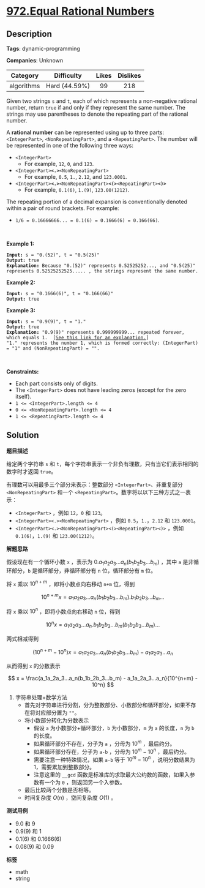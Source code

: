 # [972.Equal Rational Numbers](https://leetcode.com/problems/equal-rational-numbers/description/)

## Description

**Tags**: dynamic-programming

**Companies**: Unknown

|  Category  |  Difficulty   | Likes | Dislikes |
| :--------: | :-----------: | :---: | :------: |
| algorithms | Hard (44.59%) |  99   |   218    |

<p>Given two strings <code>s</code> and <code>t</code>, each of which represents a non-negative rational number, return <code>true</code> if and only if they represent the same number. The strings may use parentheses to denote the repeating part of the rational number.</p>
<p>A <strong>rational number</strong> can be represented using up to three parts: <code>&lt;IntegerPart&gt;</code>, <code>&lt;NonRepeatingPart&gt;</code>, and a <code>&lt;RepeatingPart&gt;</code>. The number will be represented in one of the following three ways:</p>
<ul>
  <li><code>&lt;IntegerPart&gt;</code>
  <ul>
    <li>For example, <code>12</code>, <code>0</code>, and <code>123</code>.</li>
  </ul>
  </li>
  <li><code>&lt;IntegerPart&gt;<strong>&lt;.&gt;</strong>&lt;NonRepeatingPart&gt;</code>
  <ul>
    <li>For example, <code>0.5</code>, <code>1.</code>, <code>2.12</code>, and <code>123.0001</code>.</li>
  </ul>
  </li>
  <li><code>&lt;IntegerPart&gt;<strong>&lt;.&gt;</strong>&lt;NonRepeatingPart&gt;<strong>&lt;(&gt;</strong>&lt;RepeatingPart&gt;<strong>&lt;)&gt;</strong></code>
  <ul>
    <li>For example, <code>0.1(6)</code>, <code>1.(9)</code>, <code>123.00(1212)</code>.</li>
  </ul>
  </li>
</ul>
<p>The repeating portion of a decimal expansion is conventionally denoted within a pair of round brackets. For example:</p>
<ul>
  <li><code>1/6 = 0.16666666... = 0.1(6) = 0.1666(6) = 0.166(66)</code>.</li>
</ul>
<p>&nbsp;</p>
<p><strong class="example">Example 1:</strong></p>
<pre><code><strong>Input:</strong> s = &quot;0.(52)&quot;, t = &quot;0.5(25)&quot;
<strong>Output:</strong> true
<strong>Explanation:</strong> Because &quot;0.(52)&quot; represents 0.52525252..., and &quot;0.5(25)&quot; represents 0.52525252525..... , the strings represent the same number.</code></pre>
<p><strong class="example">Example 2:</strong></p>
<pre><code><strong>Input:</strong> s = &quot;0.1666(6)&quot;, t = &quot;0.166(66)&quot;
<strong>Output:</strong> true</code></pre>
<p><strong class="example">Example 3:</strong></p>
<pre><code><strong>Input:</strong> s = &quot;0.9(9)&quot;, t = &quot;1.&quot;
<strong>Output:</strong> true
<strong>Explanation:</strong> &quot;0.9(9)&quot; represents 0.999999999... repeated forever, which equals 1.  [<a href="https://en.wikipedia.org/wiki/0.999..." target="_blank">See this link for an explanation.</a>]
&quot;1.&quot; represents the number 1, which is formed correctly: (IntegerPart) = &quot;1&quot; and (NonRepeatingPart) = &quot;&quot;.</code></pre>
<p>&nbsp;</p>
<p><strong>Constraints:</strong></p>
<ul>
  <li>Each part consists only of digits.</li>
  <li>The <code>&lt;IntegerPart&gt;</code> does not have leading zeros (except for the zero itself).</li>
  <li><code>1 &lt;= &lt;IntegerPart&gt;.length &lt;= 4</code></li>
  <li><code>0 &lt;= &lt;NonRepeatingPart&gt;.length &lt;= 4</code></li>
  <li><code>1 &lt;= &lt;RepeatingPart&gt;.length &lt;= 4</code></li>
</ul>

## Solution

**题目描述**

给定两个字符串 `s` 和 `t`，每个字符串表示一个非负有理数，只有当它们表示相同的数字时才返回 `true`。

有理数可以用最多三个部分来表示：整数部分 `<IntegerPart>`、非重复部分 `<NonRepeatingPart>` 和一个 `<RepeatingPart>`。数字将以以下三种方式之一表示：

- `<IntegerPart>` ，例如 `12`，`0` 和 `123`。
- `<IntegerPart><.><NonRepeatingPart>` ，例如 `0.5`，`1.`，`2.12` 和 `123.0001`。
- `<IntegerPart><.><NonRepeatingPart><(><RepeatingPart><)>` ，例如 `0.1(6)`，`1.(9)` 和 `123.00(1212)`。

**解题思路**

假设现在有一个循环小数 `x` ，表示为 $0.a_1a_2a_3...a_n(b_1b_2b_3...b_m)$ ，其中 `a` 是非循环部分，`b` 是循环部分，非循环部分有 `n` 位，循环部分有 `m` 位。

将 `x` 乘以 $10^{n+m}$ ，即将小数点向右移动 `n+m` 位，得到

$$
10^{n+m}x = a_1a_2a_3...a_n(b_1b_2b_3...b_m).b_1b_2b_3...b_m...
$$

将 `x` 乘以 $10^n$ ，即将小数点向右移动 `n` 位，得到

$$
10^nx = a_1a_2a_3...a_n.b_1b_2b_3...b_m(b_1b_2b_3...b_m)...
$$

两式相减得到

$$
(10^{n+m} - 10^n)x = a_1a_2a_3...a_n(b_1b_2b_3...b_m) - a_1a_2a_3...a_n
$$

从而得到 `x` 的分数表示

$$
x = \frac{a_1a_2a_3...a_n(b_1b_2b_3...b_m) - a_1a_2a_3...a_n}{10^{n+m} - 10^n}
$$

1. 字符串处理+数学方法
   - 首先对字符串进行分割，分为整数部分、小数部分和循环部分，如果不存在将对应部分置为 `""`。
   - 将小数部分转化为分数表示
     - 假设 `a` 为小数部分+循环部分，`b` 为小数部分，`m` 为 `a` 的长度，`n` 为 `b` 的长度。
     - 如果循环部分不存在，分子为 `a` ，分母为 $10^m$ ，最后约分。
     - 如果循环部分存在，分子为 `a-b` ，分母为 $10^m-10^n$ ，最后约分。
     - 需要注意一种特殊情况，如果 `a-b` 等于 $10^m-10^n$ ，说明分数结果为 1，需要累加到整数部分。
     - 注意这里的 `__gcd` 函数是标准库的求取最大公约数的函数，如果入参数有一个为 `0` ，则返回另一个入参数。
   - 最后比较两个分数是否相等。
   - 时间复杂度 $O(n)$ ，空间复杂度 $O(1)$ 。

**测试用例**

- 9.0 和 9
- 0.9(9) 和 1
- 0.1(6) 和 0.1666(6)
- 0.08(9) 和 0.09

**标签**

- math
- string
